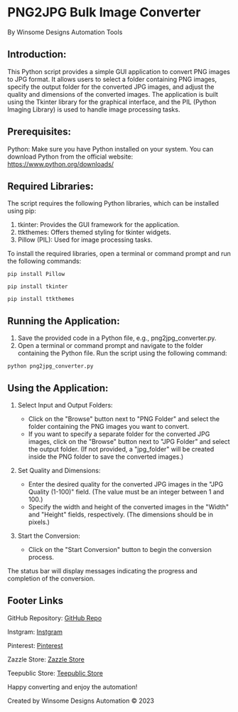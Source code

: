 # PNG2JPG Bulk Image Converter
By Winsome Designs Automation Tools

## Introduction:
This Python script provides a simple GUI application to convert PNG images to JPG format. It allows users to select a folder containing PNG images, specify the output folder for the converted JPG images, and adjust the quality and dimensions of the converted images. The application is built using the Tkinter library for the graphical interface, and the PIL (Python Imaging Library) is used to handle image processing tasks.

## Prerequisites:
Python: Make sure you have Python installed on your system. You can download Python from the official website: https://www.python.org/downloads/

## Required Libraries:
The script requires the following Python libraries, which can be installed using pip:
1. tkinter: Provides the GUI framework for the application.
2. ttkthemes: Offers themed styling for tkinter widgets.
3. Pillow (PIL): Used for image processing tasks.

To install the required libraries, open a terminal or command prompt and run the following commands:
```
pip install Pillow
```
```
pip install tkinter
```
```
pip install ttkthemes
```

## Running the Application:
1. Save the provided code in a Python file, e.g., png2jpg_converter.py.
2. Open a terminal or command prompt and navigate to the folder containing the Python file.
Run the script using the following command:

```
python png2jpg_converter.py
```

## Using the Application:
1. Select Input and Output Folders:
   - Click on the "Browse" button next to "PNG Folder" and select the folder containing the PNG images you want to convert.
   - If you want to specify a separate folder for the converted JPG images, click on the "Browse" button next to "JPG Folder" and select the output folder. (If not provided, a "jpg_folder" will be created inside the PNG folder to save the converted images.)

2. Set Quality and Dimensions:
   - Enter the desired quality for the converted JPG images in the "JPG Quality (1-100)" field. (The value must be an integer between 1 and 100.)
   - Specify the width and height of the converted images in the "Width" and "Height" fields, respectively. (The dimensions should be in pixels.)

3. Start the Conversion:
   - Click on the "Start Conversion" button to begin the conversion process.

The status bar will display messages indicating the progress and completion of the conversion.

## Footer Links
GitHub Repository: [GitHub Repo](https://github.com/winsomedesignsautomation)

Instgram: [Instgram](https://github.com/winsomedesignsautomation)

Pinterest: [Pinterest](https://pinterest.com/winsomedesignsofficial/)

Zazzle Store: [Zazzle Store](https://www.zazzle.com/store/winsome_designs)

Teepublic Store: [Teepublic Store](https://www.teepublic.com/user/winsome-designs)

Happy converting and enjoy the automation!

Created by Winsome Designs Automation © 2023
